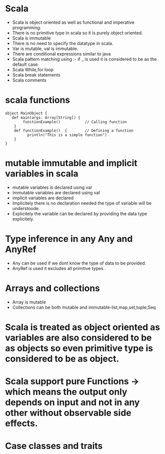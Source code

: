 # Scala
* Scala is object oriented as well as functional and imperative programming.
* There is no primitive type in scala  so it is purely object oriented.
* Scala is immutable
* There is no need to specify the datatype in scala.
* Var is mutable, val is immutable.
* There are conditional expressions similar to java
* Scala pattern matching using  :- if _ is used it is considered to be as the default case
* Scala While,for loop
* Scala break statements
* Scala comments
# scala functions
```
object MainObject {  
   def main(args: Array[String]) {  
        functionExample()           // Calling function  
    }  
    def functionExample()  {        // Defining a function  
          println("This is a simple function")  
    }  
}
```
# mutable immutable and implicit variables in scala
* mutable variables is declared using var
* Immutable variables are declared using val
* implicit variables are declared
* Implicitely there is no declaration needed the type of variable will be understoode.
* Explicitely the variable can be declared by providing the data type explicitely.
# Type inference in any Any and AnyRef

* Any can be used if we dont know the type of data to be provided.
* AnyRef is used it excludes all primitive types .

# Arrays and collections 
* Array is mutable
* Collections can be both mutable and immutable-list,map,set,tuple,Seq
  
# Scala is treated as object oriented as variables are also considered to be as objects so even primitive type is considered to be as object.
# Scala support pure Functions -> which means the output only depends on input and not in any other without observable side effects.

# Case classes and traits

